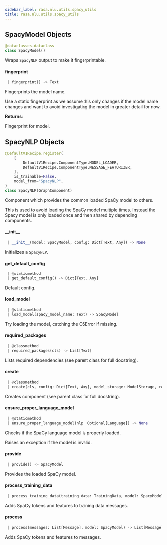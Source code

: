 ```yaml
---
sidebar_label: rasa.nlu.utils.spacy_utils
title: rasa.nlu.utils.spacy_utils
---
```

## SpacyModel Objects

```python
@dataclasses.dataclass
class SpacyModel()
```

Wraps `SpacyNLP` output to make it fingerprintable.

#### fingerprint

```python
 | fingerprint() -> Text
```

Fingerprints the model name.

Use a static fingerprint as we assume this only changes if the model name
changes and want to avoid investigating the model in greater detail for now.

**Returns**:

  Fingerprint for model.

## SpacyNLP Objects

```python
@DefaultV1Recipe.register(
    [
        DefaultV1Recipe.ComponentType.MODEL_LOADER,
        DefaultV1Recipe.ComponentType.MESSAGE_FEATURIZER,
    ],
    is_trainable=False,
    model_from="SpacyNLP",
)
class SpacyNLP(GraphComponent)
```

Component which provides the common loaded SpaCy model to others.

This is used to avoid loading the SpaCy model multiple times. Instead the Spacy
model is only loaded once and then shared by depending components.

#### \_\_init\_\_

```python
 | __init__(model: SpacyModel, config: Dict[Text, Any]) -> None
```

Initializes a `SpacyNLP`.

#### get\_default\_config

```python
 | @staticmethod
 | get_default_config() -> Dict[Text, Any]
```

Default config.

#### load\_model

```python
 | @staticmethod
 | load_model(spacy_model_name: Text) -> SpacyModel
```

Try loading the model, catching the OSError if missing.

#### required\_packages

```python
 | @classmethod
 | required_packages(cls) -> List[Text]
```

Lists required dependencies (see parent class for full docstring).

#### create

```python
 | @classmethod
 | create(cls, config: Dict[Text, Any], model_storage: ModelStorage, resource: Resource, execution_context: ExecutionContext) -> SpacyNLP
```

Creates component (see parent class for full docstring).

#### ensure\_proper\_language\_model

```python
 | @staticmethod
 | ensure_proper_language_model(nlp: Optional[Language]) -> None
```

Checks if the SpaCy language model is properly loaded.

Raises an exception if the model is invalid.

#### provide

```python
 | provide() -> SpacyModel
```

Provides the loaded SpaCy model.

#### process\_training\_data

```python
 | process_training_data(training_data: TrainingData, model: SpacyModel) -> TrainingData
```

Adds SpaCy tokens and features to training data messages.

#### process

```python
 | process(messages: List[Message], model: SpacyModel) -> List[Message]
```

Adds SpaCy tokens and features to messages.


